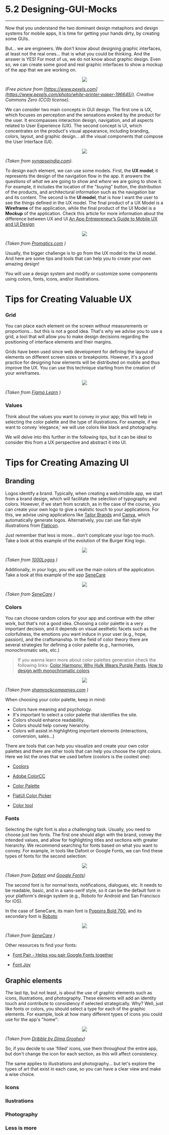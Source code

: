 # 5.2 Designing-GUI-Mocks
___

Now that you understand the two dominant design metaphors and design systems for mobile apps, it is time for getting your hands dirty, by creating some GUIs.

But... we are engineers. We don't know about designing graphic interfaces, at least not the real ones... that is what you could be thinking. And the answer is YES! For most of us, we do not know about graphic design. Even so, we can create some good and real graphic interfaces to show a mockup of the app that we are working on.

<p>
<p align="center">
<img src="../assets/UX-VS-UI.jpg">

_(Free picture from [https://www.pexels.com](https://www.pexels.com/photo/white-printer-paper-196645/). Creative Commons Zero (CC0) license)._
</p>

We can consider two main concepts in GUI design. The first one is UX, which focuses on perception and the sensations evoked by the product for the user. It encompasses interaction design, navigation, and all aspects related to User Experience (UX). The second concept is UI, which concentrates on the product's visual appearance, including branding, colors, layout, and graphic design... all the visual components that compose the User Interface (UI).

<p>
<p align="center">
<img src="../assets/banner_UI-UX.jpg">

_(Taken from [synapseindia.com](https://www.synapseindia.com/technology/ui-ux-design-company.html))._

</p>

To design each element, we can use some models. First, the **UX model**; it represents the design of the navigation flow in the app. It answers the questions of _what_ we are going to show and _where_ we are going to show it. For example, it includes the location of the "buying" button, the distribution of the products, and architectural information such as the navigation bar and its content.
The second is the **UI model**, that is _how_ I want the user to see the things defined in the UX model. The final product of a UX Model is a **Wireframe** of the application, while the final product of the UI Model is a **Mockup** of the application. Check this article for more information about the difference between UX and UI [An App Entrepreneur’s Guide to Mobile UX and UI Design](http://www.launchpadapps.com.au/blog/mobile-app-ux-ui-design/)

<p>
<p align="center">
<img src="../assets/WireframeVSMockupVSPrototype.gif">

_(Taken from [Promatics.com](https://www.promaticsindia.com/blog/wireframes-vs-mockups-vs-prototype-how-they-differ-from-each-other) )_

</p>

Usually, the bigger challenge is to go from the UX model to the UI model. And here are some tips and tools that can help you to create your own amazing design!

You will use a design system and modify or customize some components using colors, fonts, icons, and/or illustrations.

# Tips for Creating Valuable UX
### Grid
You can place each element on the screen without measurements or proportions... but this is not a good idea. That's why we advise you to use a grid, a tool that will allow you to make design decisions regarding the positioning of interface elements and their margins.

Grids have been used since web development for defining the layout of elements on different screen sizes or breakpoints. However, it's a good practice for designing how elements will be distributed on mobile and thus improve the UX. You can use this technique starting from the creation of your wireframes.

<p>
<p align="center">
<img src="../assets/LayoutGrid.png">

_(Taken from [Figma Learn](https://help.figma.com/hc/en-us/articles/360040450513-Create-layout-grids-with-grids-columns-and-rows) )_

</p>

### Values
Think about the values ​​you want to convey in your app; this will help in selecting the color palette and the type of illustrations. For example, if we want to convey 'elegance,' we will use colors like black and photography.

We will delve into this further in the following tips, but it can be ideal to consider this from a UX perspective and abstract it into UI.

# Tips for Creating Amazing UI
## Branding
Logos identify a brand. Typically, when creating a web/mobile app, we start from a brand design, which will facilitate the selection of typography and colors.
However, if we start from scratch, as in the case of the course, you can create your own logo to give a realistic touch to your applications. For this, we advise using applications like [Tailor Brands](https://www.tailorbrands.com/) and [Canva](https://www.canva.com/es_co/crear/logos/), which automatically generate logos. Alternatively, you can use flat-style illustrations from [Flaticon](https://www.flaticon.com/).

Just remember that less is more... don't complicate your logo too much. Take a look at this example of the evolution of the Burger King logo.

<p>
<p align="center">
<img src="../assets/LogoLessIsMore.jpeg">

_(Taken from [1000Logos](https://1000logos.net/burger-king-logo/) )_

</p>

Additionally, in your logo, you will use the main colors of the application. Take a look at this example of the app [SeneCare](https://thesoftwaredesignlab.github.io/Senecare/) 

<p>
<p align="center">
<img src="../assets/LogSeneCareLogo.png">

_(Taken from [SeneCare](https://thesoftwaredesignlab.github.io/Senecare/) )_

</p>

### Colors

You can choose random colors for your app and continue with the other work, but that's not a good idea. Choosing a color palette is a very important decision, and it depends on visual aesthetic facets such as the colorfulness, the emotions you want induce in your user (e.g., hope, passion), and the craftsmanship. In the field of color theory there are several strategies for defining a color palette (e.g., harmonies, monochromatic sets, etc.)

 > If you wanna learn more about color palettes generation check the following links: [Color Harmony: Why Hulk Wears Purple Pants](https://zevendesign.com/color-harmony-hulk-wears-purple-pants/), [How to design with monochromatic colors](https://www.canva.com/learn/monochromatic-colors/)

<p>
<p align="center">
<img src="../assets/Psychology-of-Color.jpeg">

_(Taken from [shamrockcompanies.com](https://shamrockcompanies.net/the-psychology-of-color-in-brand-marketing/) )_

</p>

When choosing your color palette, keep in mind:

- Colors have meaning and psychology.
- It's important to select a color palette that identifies the site.
- Colors should enhance readability.
- Colors should help convey hierarchy.
- Colors will assist in highlighting important elements (interactions, conversion, sales...)

There are tools that can help you visualize and create your own color palettes and there are other tools that can help you choose the right colors. Here we list the ones that we used before (coolors is the coolest one):

- [Coolors](https://coolors.co/)

- [Adobe ColorCC](https://color.adobe.com/es/create/color-wheel/)

- [Color Palette](https://material.io/guidelines/style/color.html#color-color-palette)

- [FlatUI Color Picker](http://www.flatuicolorpicker.com/)

- [Color tool](https://material.io/color/#!/?view.left=0&view.right=0)

### Fonts

Selecting the right font is also a challenging task. Usually, you need to choose just two fonts. The first one should align with the brand, convey the intended values, and allow for highlighting titles and sections with greater hierarchy. We recommend searching for fonts based on what you want to convey. For example, in tools like Dafont or Google Fonts, we can find these types of fonts for the second selection:

<p>
<p align="center">
<img src="../assets/Fonts.png">

_(Taken from [Dafont](https://www.dafont.com/es/) and [Google Fonts](https://fonts.google.com/))_

</p>

The second font is for normal texts, notifications, dialogues, etc. It needs to be readable, basic, and in a sans-serif style, so it can be the default font in your platform's design system (e.g., Roboto for Android and San Francisco for iOS).

In the case of SeneCare, its main font is [Poppins Bold 700](https://fonts.google.com/specimen/Poppins), and its secondary font is [Roboto](https://fonts.google.com/?query=roboto)

<p>
<p align="center">
<img src="../assets/SeneCareTypography.png">

_(Taken from [SeneCare](https://thesoftwaredesignlab.github.io/Senecare/) )_

</p>

Other resources to find your fonts:

- [Font Pair - Helps you pair Google Fonts together](https://fontpair.co/)

- [Font Joy](http://fontjoy.com/)

## Graphic elements
The last tip, but not least, is about the use of graphic elements such as icons, illustrations, and photography. These elements will add an identity touch and contribute to consistency if selected strategically. Why? Well, just like fonts or colors, you should select a type for each of the graphic elements. For example, look at how many different types of icons you could use for the app's "home":

<p>
<p align="center">
<img src="../assets/HomeIcons.png">

_(Taken from [Dribble by Dima Groshev](https://dribbble.com/shots/15518229-Tab-Bar-Navigation-Universal-Icon-Set-v2-0))_

</p>

So, if you decide to use 'filled' icons, use them throughout the entire app, but don't change the icon for each section, as this will affect consistency.

The same applies to illustrations and photography... but let's explore the types of art that exist in each case, so you can have a clear view and make a wise choice.

### Icons

### Ilustrations

### Photography

### Less is more


